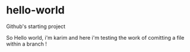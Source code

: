 # hello-world
Github's starting project

So Hello world, i'm karim and here i'm testing the work of comitting a file within a branch !

